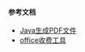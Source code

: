 
#### 参考文档


- [Java生成PDF文件](https://www.cnblogs.com/qlqwjy/p/8213989.html)
- [office收费工具](https://www.e-iceblue.cn/licensing/install-spirepdf-for-java-from-maven-repository.html)
